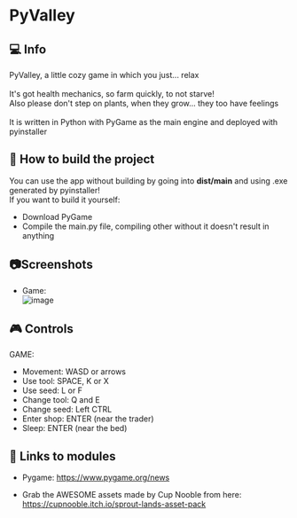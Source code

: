# PyValley
## :computer: Info
PyValley, a little cozy game in which you just... relax<br><br>
It's got health mechanics, so farm quickly, to not starve!<br>
Also please don't step on plants, when they grow... they too have feelings<br><br>
It is written in Python with PyGame as the main engine and deployed with pyinstaller<br>

## :hammer: How to build the project
You can use the app without building by going into <b>dist/main</b> and using .exe generated by pyinstaller!<br>
If you want to build it yourself:
- Download PyGame
- Compile the main.py file, compiling other without it doesn't result in anything

## :camera:Screenshots
- Game:<br>![image](https://github.com/user-attachments/assets/c00c85cc-162a-4b15-928b-cec212812b44)



## :video_game: Controls
GAME:
- Movement: WASD or arrows
- Use tool: SPACE, K or X
- Use seed: L or F
- Change tool: Q and E
- Change seed: Left CTRL
- Enter shop: ENTER (near the trader)
- Sleep: ENTER (near the bed)

## :page_facing_up: Links to modules
- Pygame: https://www.pygame.org/news

- Grab the AWESOME assets made by Cup Nooble from here: https://cupnooble.itch.io/sprout-lands-asset-pack
